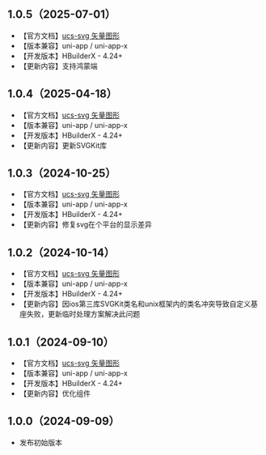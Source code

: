## 1.0.5（2025-07-01）
- 【官方文档】[ucs-svg 矢量图形](https://ucs.cloudsimpler.com/library/ucs-svg)
- 【版本兼容】uni-app / uni-app-x
- 【开发版本】HBuilderX - 4.24+
- 【更新内容】支持鸿蒙端
## 1.0.4（2025-04-18）
- 【官方文档】[ucs-svg 矢量图形](https://ucs.cloudsimpler.com/library/ucs-svg)
- 【版本兼容】uni-app / uni-app-x
- 【开发版本】HBuilderX - 4.24+
- 【更新内容】更新SVGKit库
## 1.0.3（2024-10-25）
- 【官方文档】[ucs-svg 矢量图形](https://ucs.cloudsimpler.com/library/ucs-svg)
- 【版本兼容】uni-app / uni-app-x
- 【开发版本】HBuilderX - 4.24+
- 【更新内容】修复svg在个平台的显示差异
## 1.0.2（2024-10-14）
- 【官方文档】[ucs-svg 矢量图形](https://ucs.cloudsimpler.com/library/ucs-svg)
- 【版本兼容】uni-app / uni-app-x
- 【开发版本】HBuilderX - 4.24+
- 【更新内容】因ios第三库SVGKit类名和unix框架内的类名冲突导致自定义基座失败，更新临时处理方案解决此问题
## 1.0.1（2024-09-10）
- 【官方文档】[ucs-svg 矢量图形](https://ucs.cloudsimpler.com/library/ucs-svg)
- 【版本兼容】uni-app / uni-app-x
- 【开发版本】HBuilderX - 4.24+
- 【更新内容】优化组件
## 1.0.0（2024-09-09）
- 发布初始版本
